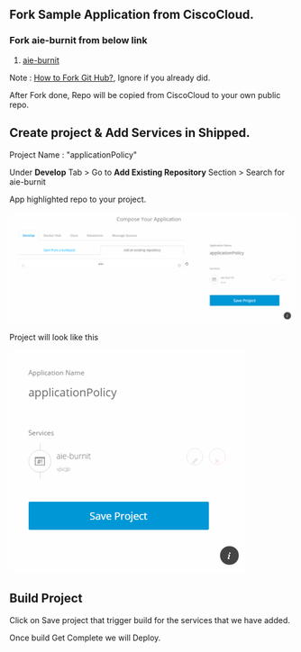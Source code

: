 ## Fork Sample Application from CiscoCloud.

### Fork aie-burnit from below link 

1) <a href="https://github.com/CiscoCloud/aie-burnit" target="_blank">aie-burnit</a>

Note : <a href="https://help.github.com/articles/fork-a-repo/#fork-an-example-repository" target="_blank">How to Fork Git Hub?</a>, Ignore if you already did.


After Fork done, Repo will be copied from CiscoCloud to your own public repo.

## Create project & Add Services in Shipped.

Project Name : "applicationPolicy"

Under <b>Develop</b> Tab > Go to <b>Add Existing Repository</b> Section > Search for aie-burnit

App highlighted repo to your project.

![](assets/2.PNG)

Project will look like this 

![](assets/3.PNG)

## Build Project 

Click on Save project that trigger build for the services that we have added.

Once build Get Complete we will Deploy.


